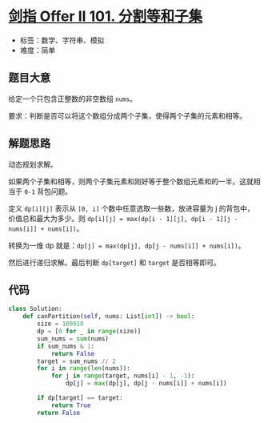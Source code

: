 # [剑指 Offer II 101. 分割等和子集](https://leetcode.cn/problems/NUPfPr/)

- 标签：数学、字符串、模拟
- 难度：简单

## 题目大意

给定一个只包含正整数的非空数组 `nums`。

要求：判断是否可以将这个数组分成两个子集，使得两个子集的元素和相等。

## 解题思路

动态规划求解。

如果两个子集和相等，则两个子集元素和刚好等于整个数组元素和的一半。这就相当于 `0-1` 背包问题。

定义 `dp[i][j]` 表示从 `[0, i]` 个数中任意选取一些数，放进容量为 j 的背包中，价值总和最大为多少。则 `dp[i][j] = max(dp[i - 1][j], dp[i - 1][j - nums[i]] + nums[i])`。

转换为一维 dp 就是：`dp[j] = max(dp[j], dp[j - nums[i]] + nums[i])`。

然后进行递归求解。最后判断 `dp[target]` 和 `target` 是否相等即可。

## 代码

```Python
class Solution:
    def canPartition(self, nums: List[int]) -> bool:
        size = 100010
        dp = [0 for _ in range(size)]
        sum_nums = sum(nums)
        if sum_nums & 1:
            return False
        target = sum_nums // 2
        for i in range(len(nums)):
            for j in range(target, nums[i] - 1, -1):
                dp[j] = max(dp[j], dp[j - nums[i]] + nums[i])

        if dp[target] == target:
            return True
        return False
```

